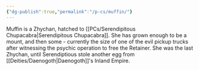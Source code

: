 ```yaml
---
{"dg-publish":true,"permalink":"/p-cs/muffin/"}
---
```


Muffin is a Zhychan, hatched to [[PCs/Serendipitous Chupacabra\|Serendipitous Chupacabra]]. She has grown enough to be a mount, and then some - currently the size of one of the evil pickup trucks after witnessing the psychic operation to free the Retainer. She was the last Zhychan, until Serendiptious stole another egg from [[Deities/Daenogoth\|Daenogoth]]'s Inland Empire.